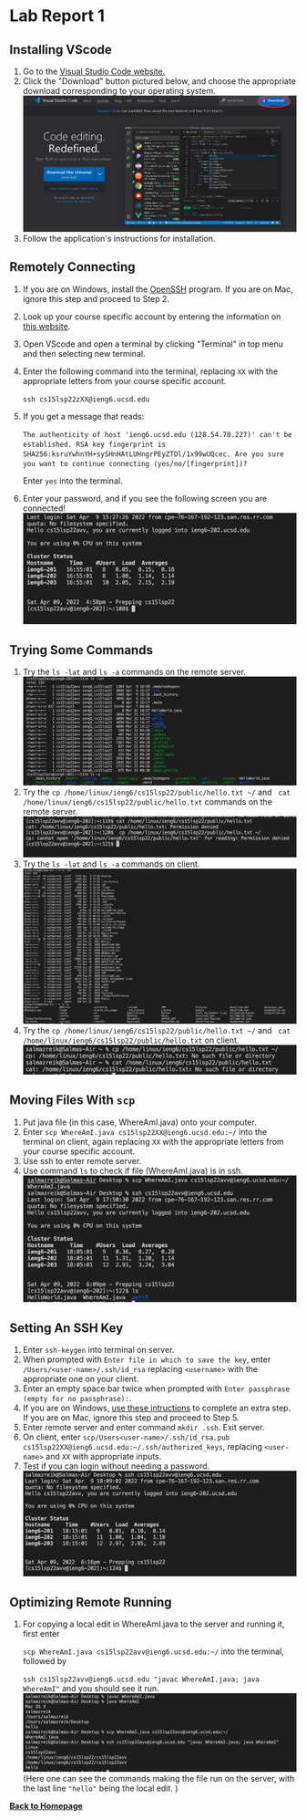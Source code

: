 # Lab Report 1
## Installing VScode
1. Go to the [Visual Studio Code website.](https://code.visualstudio.com/)
2. Click the "Download" button pictured below, and choose the appropriate download corresponding to your operating system.
![Image](vscode.png)
3. Follow the application's instructions for installation.

## Remotely Connecting
1. If you are on Windows, install the [OpenSSH](https://docs.microsoft.com/en-us/windows-server/administration/openssh/openssh_install_firstuse) program. If you are on Mac, ignore this step and proceed to Step 2.
2. Look up your course specific account by entering the information on [this website](https://sdacs.ucsd.edu/~icc/index.php).
3. Open VScode and open a terminal by clicking "Terminal" in top menu and then selecting new terminal.
4.  Enter the following command into the terminal, replacing `XX` with the appropriate letters from your course specific account.

    `ssh cs15lsp22zXX@ieng6.ucsd.edu`

5. If you get a message that reads:

    `The authenticity of host 'ieng6.ucsd.edu (128.54.70.227)' can't
be established.
RSA key fingerprint is
SHA256:ksruYwhnYH+sySHnHAtLUHngrPEyZTDl/1x99wUQcec.
Are you sure you want to continue connecting
(yes/no/[fingerprint])?`

    Enter `yes` into the terminal.

6. Enter your password, and if you see the following screen you are connected!
![Image](remotecon.png)

## Trying Some Commands
 1. Try the `ls -lat` and `ls -a` commands on the remote server.
 ![Image](lslat.png)
 2. Try the `cp /home/linux/ieng6/cs15lsp22/public/hello.txt ~/`  and ` cat /home/linux/ieng6/cs15lsp22/public/hello.txt` commands on the remote server.
 ![Image](cpcat.png)
 3. Try the `ls -lat` and `ls -a` commands on client.
 ![Image](lslatclient.png)
 4. Try the `cp /home/linux/ieng6/cs15lsp22/public/hello.txt ~/`  and ` cat /home/linux/ieng6/cs15lsp22/public/hello.txt` on client.
 ![Image](catclient.png)

## Moving Files With `scp`
1. Put java file (in this case, WhereAmI.java) onto your computer.
2. Enter `scp WhereAmI.java cs15lsp22XX@ieng6.ucsd.edu:~/` into the terminal on client, again replacing `XX` with the appropriate letters from your course specific account.
3. Use ssh to enter remote server.
4. Use command `ls` to check if file (WhereAmI.java) is in ssh.
![Image](scp.png)

## Setting An SSH Key
1. Enter `ssh-keygen` into terminal on server. 
2. When prompted with `Enter file in which to save the key`, enter `/Users/<user-name>/.ssh/id_rsa` replacing `<username>` with the appropriate one on your client. 
3. Enter an empty space bar twice when prompted with `Enter passphrase (empty for no passphrase):`.
4. If you are on Windows, [use these intructions](https://docs.microsoft.com/en-us/windows-server/administration/openssh/openssh_keymanagement#user-key-generation) to complete an extra step. If you are on Mac, ignore this step and proceed to Step 5. 
5. Enter remote server and enter command `mkdir .ssh`. Exit server.
6. On client, enter `scp/Users<user-name>/.ssh/id_rsa.pub
cs15lsp22XX@ieng6.ucsd.edu:~/.ssh/authorized_keys`, replacing `<user-name>` and `XX` with appropriate inputs.
7. Test if you can login without needing a password.
![Image](nopass.png)

## Optimizing Remote Running
1. For copying a local edit in WhereAmI.java to the server and running it, first enter 

    `scp WhereAmI.java cs15lsp22avv@ieng6.ucsd.edu:~/` into the terminal, followed by 
    
    `ssh cs15lsp22avv@ieng6.ucsd.edu "javac WhereAmI.java; java WhereAmI"` and you should see it run. 
![Image](remoterun.png)
(Here one can see the commands making the file run on the server, with the last line `"hello"` being the local edit. )

[**Back to Homepage**](https://szreik.github.io/cse15l-lab-reports)